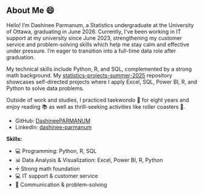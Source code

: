 ## About Me 😄

Hello! I’m Dashinee Parmanum, a Statistics undergraduate at the University of Ottawa, graduating in June 2026. Currently, I've been working in IT support at my university since June 2023, strengthening my customer service and problem-solving skills which help me stay calm and effective under pressure. I’m eager to transition into a full-time data role after graduation.

My technical skills include Python, R, and SQL, complemented by a strong math background. My [statistics-projects-summer-2025](https://github.com/DashineePARMANUM/statistics-projects-summer-2025) repository showcases self-directed projects where I apply Excel, SQL, Power BI, R, and Python to solve data problems.

Outside of work and studies, I practiced taekwondo 🥋 for eight years and enjoy reading 📚 as well as thrill-seeking activities like roller coasters 🎢.

- GitHub: [DashineePARMANUM](https://github.com/DashineePARMANUM)  
- LinkedIn: [dashinee-parmanum](https://www.linkedin.com/in/dashinee-parmanum/)

**Skills:**  
- :computer: Programming: Python, R, SQL
- :bar_chart: Data Analysis & Visualization: Excel, Power BI, R, Python  
- ➗ Strong math foundation   
- 💻 IT support & customer service  
- 🧠 Communication & problem-solving 
